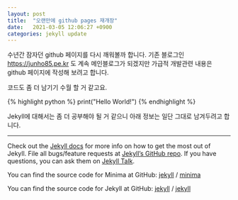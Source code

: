 ```yaml
---
layout: post
title:  "오랜만에 github pages 재개장"
date:   2021-03-05 12:06:27 +0900
categories: jekyll update
---
```

수년간 잠자던 github 페이지를 다시 깨워볼까 합니다. 기존 블로그인 https://junho85.pe.kr 도 계속 메인블로그가 되겠지만 가급적 개발관련 내용은 github 페이지에 작성해 보려고 합니다.

코드도 좀 더 남기기 수월 할 거 같고요.

{% highlight python %}
print("Hello World!")
{% endhighlight %}

Jekyll에 대해서는 좀 더 공부해야 될 거 같으니 아래 정보는 일단 그대로 남겨두려고 합니다.

----

Check out the [Jekyll docs][jekyll-docs] for more info on how to get the most out of Jekyll. File all bugs/feature requests at [Jekyll’s GitHub repo][jekyll-gh]. If you have questions, you can ask them on [Jekyll Talk][jekyll-talk].

You can find the source code for Minima at GitHub:
[jekyll][jekyll-organization] /
[minima](https://github.com/jekyll/minima)

You can find the source code for Jekyll at GitHub:
[jekyll][jekyll-organization] /
[jekyll](https://github.com/jekyll/jekyll)

[jekyll-docs]: https://jekyllrb.com/docs/home
[jekyll-gh]:   https://github.com/jekyll/jekyll
[jekyll-talk]: https://talk.jekyllrb.com/
[jekyll-organization]: https://github.com/jekyll
